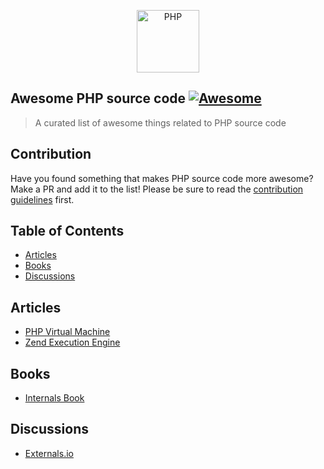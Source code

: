 <p align="center">
    <img title="PHP" height="100" src="https://i0.wp.com/phpmagazine.net/wp-content/uploads/2020/09/php8.png?fit=420%2C206&ssl=1" />
</p>

## Awesome PHP source code [![Awesome](https://rawcdn.githack.com/sindresorhus/awesome/d7305f38d29fed78fa85652e3a63e154dd8e8829/media/badge.svg)](https://github.com/sindresorhus/awesome)

> A curated list of awesome things related to PHP source code

## Contribution
Have you found something that makes PHP source code more awesome? Make a PR and add it to the list! Please be sure to read the [contribution guidelines](CONTRIBUTING.md) first.

## Table of Contents

- [Articles](#articles)
- [Books](#books)
- [Discussions](#discussions)

## Articles
* [PHP Virtual Machine](https://nikic.github.io/2017/04/14/PHP-7-Virtual-machine.html)
* [Zend Execution Engine](http://blog.jpauli.tech/2015-02-05-zend-vm-executor-html/)

## Books
* [Internals Book](http://www.phpinternalsbook.com/index.html)

## Discussions
* [Externals.io](https://externals.io)
